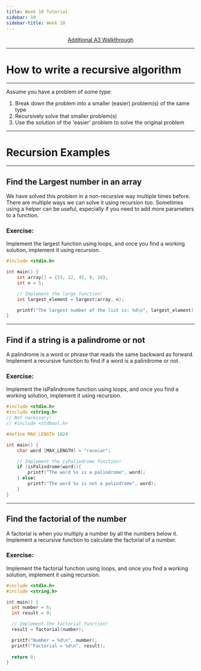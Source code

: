 ```yaml
---
title: Week 10 Tutorial
sidebar: 10
sidebar-title: Week 10
---
```



<p align="center"> <a href="https://www.youtube.com/watch?v=dQw4w9WgXcQ"> Additional A3 Walkthrough </a> </p>

---

# How to write a recursive algorithm

---
Assume you have a problem of some type:

1. Break down the problem into a smaller (easier) problem(s) of the same type
2. Recursively solve that smaller problem(s)
3. Use the solution of the 'easier' problem to solve the original problem 

---

# Recursion Examples

---

## Find the Largest number in an array

We have solved this problem in a non-recursive way multiple times before. There are multiple ways we can solve it using recursion too. Sometimes using a helper can be useful, especially if you need to add more parameters to a function.

### Exercise:

Implement the largest function using loops, and once you find a working solution, implement it using recursion.

```c
#include <stdio.h>

int main() {
    int array[] = {33, 12, 45, 9, 24};
    int n = 5;

    // Implement the large function!
    int largest_element = largest(array, n);

    printf("The largest number of the list is: %d\n", largest_element);
}
```
---

## Find if a string is a palindrome or not

A palindrome is a word or phrase that reads the same backward as forward. Implement a recursive function to find if a word is a palindrome or not.

### Exercise:

Implement the isPalindrome function using loops, and once you find a working solution, implement it using recursion.

```c
#include <stdio.h>
#include <string.h>
// Not necessary!
// #include <stdbool.h>

#define MAX_LENGTH 1024

int main() {
    char word [MAX_LENGTH] = "racecar";

    // Implement the isPalindrome function!
    if (isPalindrome(word)){
        printf("The word %s is a palindrome", word);
    } else{
        printf("The word %s is not a palindrome", word);
    }
}
```
---

## Find the factorial of the number

A factorial is when you multiply a number by all the numbers below it. Implement a recursive function to calculate the factorial of a number.

### Exercise:

Implement the factorial function using loops, and once you find a working solution, implement it using recursion.

```c
#include <stdio.h>
#include <string.h>

int main() {
  int number = 6;
  int result = 0;

  // Implement the factorial function!
  result = factorial(number);

  printf("Number = %d\n", number);
  printf("Factorial = %d\n", result);  
  
  return 0;
}
```
